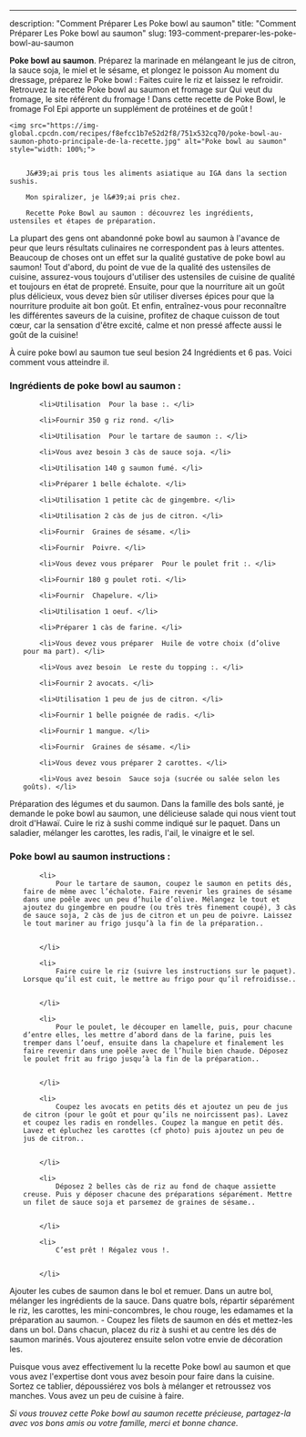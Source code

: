 ---
description: "Comment Préparer Les Poke bowl au saumon"
title: "Comment Préparer Les Poke bowl au saumon"
slug: 193-comment-preparer-les-poke-bowl-au-saumon

<p>
	<strong>Poke bowl au saumon</strong>. 
	Préparez la marinade en mélangeant le jus de citron, la sauce soja, le miel et le sésame, et plongez le poisson Au moment du dressage, préparez le Poke bowl : Faites cuire le riz et laissez le refroidir. Retrouvez la recette Poke bowl au saumon et fromage sur Qui veut du fromage, le site référent du fromage ! Dans cette recette de Poke Bowl, le fromage Fol Epi apporte un supplément de protéines et de goût !
</p>
<p>
	
	<img src="https://img-global.cpcdn.com/recipes/f8efcc1b7e52d2f8/751x532cq70/poke-bowl-au-saumon-photo-principale-de-la-recette.jpg" alt="Poke bowl au saumon" style="width: 100%;">
	
	
		J&#39;ai pris tous les aliments asiatique au IGA dans la section sushis.
	
		Mon spiralizer, je l&#39;ai pris chez.
	
		Recette Poke Bowl au saumon : découvrez les ingrédients, ustensiles et étapes de préparation.
	
</p>

La plupart des gens ont abandonné poke bowl au saumon à l'avance de peur que leurs résultats culinaires ne correspondent pas à leurs attentes. Beaucoup de choses ont un effet sur la qualité gustative de poke bowl au saumon! Tout d'abord, du point de vue de la qualité des ustensiles de cuisine, assurez-vous toujours d'utiliser des ustensiles de cuisine de qualité et toujours en état de propreté. Ensuite, pour que la nourriture ait un goût plus délicieux, vous devez bien sûr utiliser diverses épices pour que la nourriture produite ait bon goût. Et enfin, entraînez-vous pour reconnaître les différentes saveurs de la cuisine, profitez de chaque cuisson de tout cœur, car la sensation d'être excité, calme et non pressé affecte aussi le goût de la cuisine!

<!--inarticleads1-->

À cuire poke bowl au saumon tue seul besion 24 Ingrédients et 6 pas. Voici comment vous atteindre il.

<h3>Ingrédients de poke bowl au saumon :</h3>

<ol>
	
		<li>Utilisation  Pour la base :. </li>
	
		<li>Fournir 350 g riz rond. </li>
	
		<li>Utilisation  Pour le tartare de saumon :. </li>
	
		<li>Vous avez besoin 3 càs de sauce soja. </li>
	
		<li>Utilisation 140 g saumon fumé. </li>
	
		<li>Préparer 1 belle échalote. </li>
	
		<li>Utilisation 1 petite càc de gingembre. </li>
	
		<li>Utilisation 2 càs de jus de citron. </li>
	
		<li>Fournir  Graines de sésame. </li>
	
		<li>Fournir  Poivre. </li>
	
		<li>Vous devez vous préparer  Pour le poulet frit :. </li>
	
		<li>Fournir 180 g poulet roti. </li>
	
		<li>Fournir  Chapelure. </li>
	
		<li>Utilisation 1 oeuf. </li>
	
		<li>Préparer 1 càs de farine. </li>
	
		<li>Vous devez vous préparer  Huile de votre choix (d’olive pour ma part). </li>
	
		<li>Vous avez besoin  Le reste du topping :. </li>
	
		<li>Fournir 2 avocats. </li>
	
		<li>Utilisation 1 peu de jus de citron. </li>
	
		<li>Fournir 1 belle poignée de radis. </li>
	
		<li>Fournir 1 mangue. </li>
	
		<li>Fournir  Graines de sésame. </li>
	
		<li>Vous devez vous préparer 2 carottes. </li>
	
		<li>Vous avez besoin  Sauce soja (sucrée ou salée selon les goûts). </li>
	
</ol>

Préparation des légumes et du saumon. Dans la famille des bols santé, je demande le poke bowl au saumon, une délicieuse salade qui nous vient tout droit d&#39;Hawaï. Cuire le riz à sushi comme indiqué sur le paquet. Dans un saladier, mélanger les carottes, les radis, l&#39;ail, le vinaigre et le sel. 

<!--inarticleads2-->

<h3>Poke bowl au saumon instructions :</h3>

<ol>
	
		<li>
			Pour le tartare de saumon, coupez le saumon en petits dés, faire de même avec l’échalote. Faire revenir les graines de sésame dans une poêle avec un peu d’huile d’olive. Mélangez le tout et ajoutez du gingembre en poudre (ou très très finement coupé), 3 càs de sauce soja, 2 càs de jus de citron et un peu de poivre. Laissez le tout mariner au frigo jusqu’à la fin de la préparation..
			
			
		</li>
	
		<li>
			Faire cuire le riz (suivre les instructions sur le paquet). Lorsque qu’il est cuit, le mettre au frigo pour qu’il refroidisse..
			
			
		</li>
	
		<li>
			Pour le poulet, le découper en lamelle, puis, pour chacune d’entre elles, les mettre d’abord dans de la farine, puis les tremper dans l’oeuf, ensuite dans la chapelure et finalement les faire revenir dans une poêle avec de l’huile bien chaude. Déposez le poulet frit au frigo jusqu’à la fin de la préparation..
			
			
		</li>
	
		<li>
			Coupez les avocats en petits dés et ajoutez un peu de jus de citron (pour le goût et pour qu’ils ne noircissent pas). Lavez et coupez les radis en rondelles. Coupez la mangue en petit dés. Lavez et épluchez les carottes (cf photo) puis ajoutez un peu de jus de citron..
			
			
		</li>
	
		<li>
			Déposez 2 belles càs de riz au fond de chaque assiette creuse. Puis y déposer chacune des préparations séparément. Mettre un filet de sauce soja et parsemez de graines de sésame..
			
			
		</li>
	
		<li>
			C’est prêt ! Régalez vous !.
			
			
		</li>
	
</ol>

Ajouter les cubes de saumon dans le bol et remuer. Dans un autre bol, mélanger les ingrédients de la sauce. Dans quatre bols, répartir séparément le riz, les carottes, les mini-concombres, le chou rouge, les edamames et la préparation au saumon. - Coupez les filets de saumon en dés et mettez-les dans un bol. Dans chacun, placez du riz à sushi et au centre les dés de saumon marinés. Vous ajouterez ensuite selon votre envie de décoration les. 

<!--inarticleads1-->

<p>
Puisque vous avez effectivement lu la recette Poke bowl au saumon et que vous avez l'expertise dont vous avez besoin pour faire dans la cuisine. Sortez ce tablier, dépoussiérez vos bols à mélanger et retroussez vos manches. Vous avez un peu de cuisine à faire.
</p>

<p>
<i>Si vous trouvez cette Poke bowl au saumon recette précieuse, partagez-la avec vos bons amis ou votre famille, merci et bonne chance.</i>
</p>

